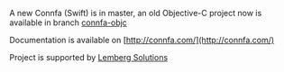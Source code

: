 A new Connfa (Swift) is in master, an old Objective-C project now is available in branch [connfa-objc](https://github.com/lemberg/connfa-ios/tree/connfa-objc) 

Documentation is available on [http://connfa.com/](http://connfa.com/)

Project is supported by [Lemberg Solutions](http://lemberg.co.uk)
